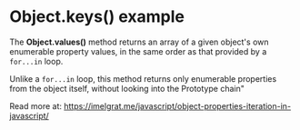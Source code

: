 # Object.keys() example

The **Object.values()** method returns an array of a given object's own enumerable property values, in the same order as that provided by a `for...in` loop. 

Unlike a `for...in` loop, this method returns only enumerable properties from the object itself, without looking into the Prototype chain"

Read more at: https://imelgrat.me/javascript/object-properties-iteration-in-javascript/
